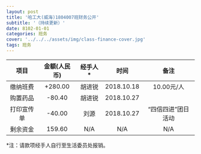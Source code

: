 ```yaml
---
layout: post
title: '哈工大(威海)1804007班财务公开'
subtitle: '（持续更新）'
date: 8102-01-01
categories: 班务
cover: '../../../assets/img/class-finance-cover.jpg'
tags: 班务
---
```


| 项目 | 金额(人民币) | 经手人\* | 时间 | 备注 |
|:---:|:---:|:---:|:---:|:---:|
| 缴纳班费 | +280.00 | 胡进锐 | 2018.10.18 | 10.00元/人 |
| 购置药品 | -80.40 | 胡进锐 | 2018.10.27 |  |
| 打印宣传单 | -40.00 | 刘源 | 2018.10.27 | “四信四进”团日活动 |
| 剩余资金 | 159.60 | N/A | N/A | N/A |

\*注：请款项经手人自行至生活委员处报销。
